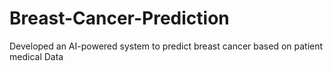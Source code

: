 # Breast-Cancer-Prediction
 Developed an AI-powered system to predict breast cancer based on patient medical Data
